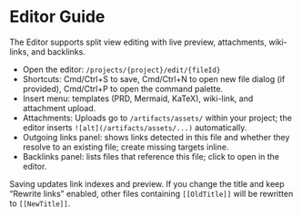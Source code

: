 # Editor Guide

The Editor supports split view editing with live preview, attachments, wiki-links, and backlinks.

- Open the editor: `/projects/{project}/edit/{fileId}`
- Shortcuts: Cmd/Ctrl+S to save, Cmd/Ctrl+N to open new file dialog (if provided), Cmd/Ctrl+P to open the command palette.
- Insert menu: templates (PRD, Mermaid, KaTeX), wiki-link, and attachment upload.
- Attachments: Uploads go to `/artifacts/assets/` within your project; the editor inserts `![alt](/artifacts/assets/...)` automatically.
- Outgoing links panel: shows links detected in this file and whether they resolve to an existing file; create missing targets inline.
- Backlinks panel: lists files that reference this file; click to open in the editor.

Saving updates link indexes and preview. If you change the title and keep “Rewrite links” enabled, other files containing `[[OldTitle]]` will be rewritten to `[[NewTitle]]`.

